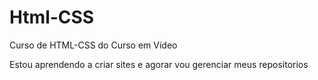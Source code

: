 # Html-CSS
 Curso de HTML-CSS do Curso em Vídeo

 Estou aprendendo a criar sites e agorar vou gerenciar
  meus repositorios
